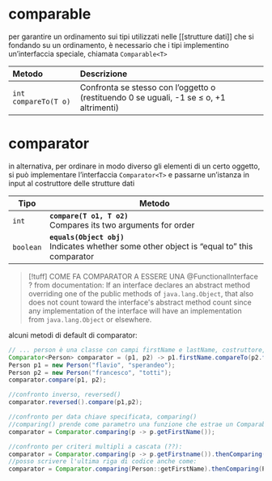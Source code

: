 # comparable
per garantire un ordinamento sui tipi utilizzati nelle [[strutture dati]] che si fondando su un ordinamento, è necessario che i tipi implementino un’interfaccia speciale, chiamata `Comparable<T>`

| Metodo               | Descrizione                                                                             |
| :------------------- | :-------------------------------------------------------------------------------------- |
| `int compareTo(T o)` | Confronta se stesso con l’oggetto o (restituendo 0 se uguali, -1 se ≤ o, +1 altrimenti) |
# comparator

in alternativa, per ordinare in modo diverso gli elementi di un certo oggetto, si può implementare l’interfaccia `Comparator<T>` e passarne un’istanza in input al costruttore delle strutture dati 

| Tipo      | Metodo                                                                                        |
| --------- | --------------------------------------------------------------------------------------------- |
| `int`     | **`compare(T o1, T o2)`**<br>Compares its two arguments for order                             |
| `boolean` | **`equals(Object obj)`**<br>Indicates whether some other object is “equal to” this comparator |
>[!tuff] COME FA COMPARATOR A ESSERE UNA @FunctionalInterface ?
>from documentation:
>If an interface declares an abstract method overriding one of the public methods of `java.lang.Object`, that also does not count toward the interface's abstract method count since any implementation of the interface will have an implementation from `java.lang.Object` or elsewhere.

alcuni metodi di default di comparator:

```java
// ... person è una classe con campi firstName e lastName, costruttore, etc ..
Comparator<Person> comparator = (p1, p2) -> p1.firstName.compareTo(p2.firstName);
Person p1 = new Person("flavio", "sperandeo");
Person p2 = new Person("francesco", "totti");
comparator.compare(p1, p2);

//confronto inverso, reversed()
comparator.reversed().compare(p1,p2);

//confronto per data chiave specificata, comparing()
//comparing() prende come parametro una funzione che estrae un Comparable (che userà come sort key) dal tipo T (in questo caso Person), e ritorna un Comparator<T> che compara by the sort key
comparator = Comparator.comparing(p -> p.getFirstName());

//confronto per criteri multipli a cascata (??):
comparator = Comparator.comparing(p -> p.getFirstname()).thenComparing(p -> p.getLastName)); //man what the fuck
//posso scrivere l'ultima riga di codice anche come:
comparator = Comparator.comparing(Person::getFirstName).thenComparing(Person::getLastName));
```